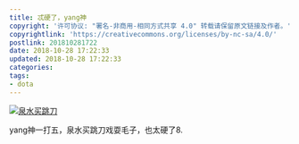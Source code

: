 ```yaml
---
title: 忒硬了，yang神
copyright: '许可协议: "署名-非商用-相同方式共享 4.0" 转载请保留原文链接及作者。'
copyrightlink: 'https://creativecommons.org/licenses/by-nc-sa/4.0/'
postlink: 201810281722
date: 2018-10-28 17:22:33
updated: 2018-10-28 17:22:33
categories:
tags:
- dota
---
```


[![泉水买跳刀](https://wx4.sinaimg.cn/mw1024/67f8efcdly1fwn6oxdx22g20dw08pqvf.gif)](https://weibo.com/1744367565/GFUabAS9o?type=repost#_rnd1540718698118)

yang神一打五，泉水买跳刀戏耍毛子，也太硬了8.